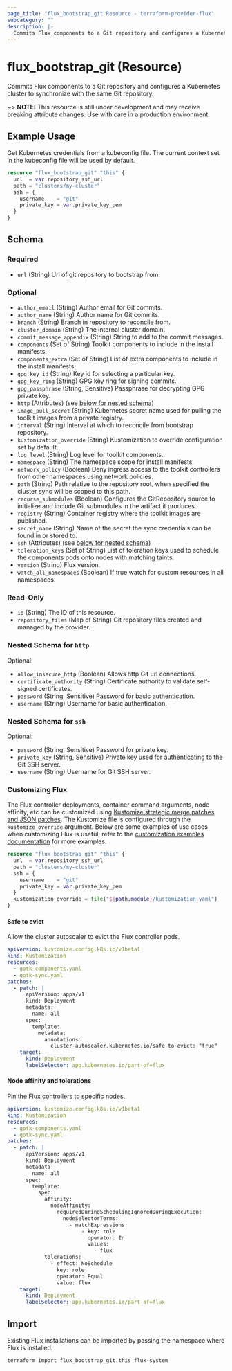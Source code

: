 ```yaml
---
page_title: "flux_bootstrap_git Resource - terraform-provider-flux"
subcategory: ""
description: |-
  Commits Flux components to a Git repository and configures a Kubernetes cluster to synchronize with the same Git repository.
---
```


# flux_bootstrap_git (Resource)

Commits Flux components to a Git repository and configures a Kubernetes cluster to synchronize with the same Git repository.

~> **NOTE:** This resource is still under development and may receive breaking attribute changes. Use with care in a production environment.

## Example Usage

Get Kubernetes credentials from a kubeconfig file. The current context set in the kubeconfig file will be used by default.

```terraform
resource "flux_bootstrap_git" "this" {
  url  = var.repository_ssh_url
  path = "clusters/my-cluster"
  ssh = {
    username    = "git"
    private_key = var.private_key_pem
  }
}
```

<!-- schema generated by tfplugindocs -->
## Schema

### Required

- `url` (String) Url of git repository to bootstrap from.

### Optional

- `author_email` (String) Author email for Git commits.
- `author_name` (String) Author name for Git commits.
- `branch` (String) Branch in repository to reconcile from.
- `cluster_domain` (String) The internal cluster domain.
- `commit_message_appendix` (String) String to add to the commit messages.
- `components` (Set of String) Toolkit components to include in the install manifests.
- `components_extra` (Set of String) List of extra components to include in the install manifests.
- `gpg_key_id` (String) Key id for selecting a particular key.
- `gpg_key_ring` (String) GPG key ring for signing commits.
- `gpg_passphrase` (String, Sensitive) Passphrase for decrypting GPG private key.
- `http` (Attributes) (see [below for nested schema](#nestedatt--http))
- `image_pull_secret` (String) Kubernetes secret name used for pulling the toolkit images from a private registry.
- `interval` (String) Interval at which to reconcile from bootstrap repository.
- `kustomization_override` (String) Kustomization to override configuration set by default.
- `log_level` (String) Log level for toolkit components.
- `namespace` (String) The namespace scope for install manifests.
- `network_policy` (Boolean) Deny ingress access to the toolkit controllers from other namespaces using network policies.
- `path` (String) Path relative to the repository root, when specified the cluster sync will be scoped to this path.
- `recurse_submodules` (Boolean) Configures the GitRepository source to initialize and include Git submodules in the artifact it produces.
- `registry` (String) Container registry where the toolkit images are published.
- `secret_name` (String) Name of the secret the sync credentials can be found in or stored to.
- `ssh` (Attributes) (see [below for nested schema](#nestedatt--ssh))
- `toleration_keys` (Set of String) List of toleration keys used to schedule the components pods onto nodes with matching taints.
- `version` (String) Flux version.
- `watch_all_namespaces` (Boolean) If true watch for custom resources in all namespaces.

### Read-Only

- `id` (String) The ID of this resource.
- `repository_files` (Map of String) Git repository files created and managed by the provider.

<a id="nestedatt--http"></a>
### Nested Schema for `http`

Optional:

- `allow_insecure_http` (Boolean) Allows http Git url connections.
- `certificate_authority` (String) Certificate authority to validate self-signed certificates.
- `password` (String, Sensitive) Password for basic authentication.
- `username` (String) Username for basic authentication.


<a id="nestedatt--ssh"></a>
### Nested Schema for `ssh`

Optional:

- `password` (String, Sensitive) Password for private key.
- `private_key` (String, Sensitive) Private key used for authenticating to the Git SSH server.
- `username` (String) Username for Git SSH server.

### Customizing Flux

The Flux controller deployments, container command arguments, node affinity, etc can be customized using [Kustomize strategic merge patches and JSON patches](https://github.com/kubernetes-sigs/kustomize/blob/master/examples/patchMultipleObjects.md).
The Kustomize file is configured through the `kustomize_override` argument. Below are some examples of use cases when customizing Flux is useful, refer to the [customization examples documentation](https://github.com/kubernetes-sigs/kustomize/blob/master/examples/patchMultipleObjects.md) for more examples.

```terraform
resource "flux_bootstrap_git" "this" {
  url  = var.repository_ssh_url
  path = "clusters/my-cluster"
  ssh = {
    username    = "git"
    private_key = var.private_key_pem
  }
  kustomization_override = file("${path.module}/kustomization.yaml")
}
```

#### Safe to evict

Allow the cluster autoscaler to evict the Flux controller pods.

```yaml
apiVersion: kustomize.config.k8s.io/v1beta1
kind: Kustomization
resources:
  - gotk-components.yaml
  - gotk-sync.yaml
patches:
  - patch: |
      apiVersion: apps/v1
      kind: Deployment
      metadata:
        name: all
      spec:
        template:
          metadata:
            annotations:
              cluster-autoscaler.kubernetes.io/safe-to-evict: "true"      
    target:
      kind: Deployment
      labelSelector: app.kubernetes.io/part-of=flux
```

#### Node affinity and tolerations

Pin the Flux controllers to specific nodes.

```yaml
apiVersion: kustomize.config.k8s.io/v1beta1
kind: Kustomization
resources:
  - gotk-components.yaml
  - gotk-sync.yaml
patches:
  - patch: |
      apiVersion: apps/v1
      kind: Deployment
      metadata:
        name: all
      spec:
        template:
          spec:
            affinity:
              nodeAffinity:
                requiredDuringSchedulingIgnoredDuringExecution:
                  nodeSelectorTerms:
                    - matchExpressions:
                        - key: role
                          operator: In
                          values:
                            - flux
            tolerations:
              - effect: NoSchedule
                key: role
                operator: Equal
                value: flux      
    target:
      kind: Deployment
      labelSelector: app.kubernetes.io/part-of=flux
```

## Import

Existing Flux installations can be imported by passing the namespace where Flux is installed.

```sh
terraform import flux_bootstrap_git.this flux-system
```
